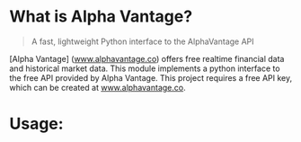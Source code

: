 # What is Alpha Vantage?
> A fast, lightweight Python interface to the AlphaVantage API

[Alpha Vantage] (www.alphavantage.co) offers free realtime financial data and historical market data. This module implements a python interface to the free API provided by Alpha Vantage. This project requires a free API key, which can be created at www.alphavantage.co.

# Usage:
